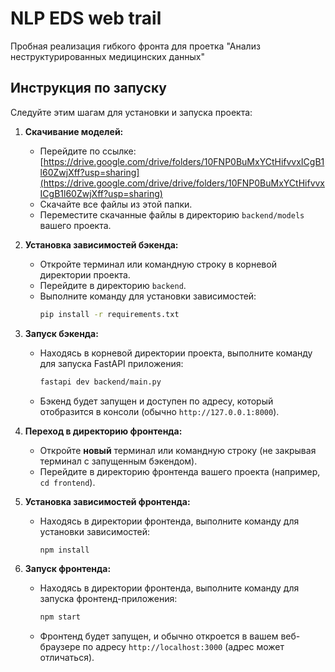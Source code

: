 # NLP EDS web trail

Пробная реализация гибкого фронта для проетка "Анализ неструктурированных медицинских данных"

## Инструкция по запуску

Следуйте этим шагам для установки и запуска проекта:

1.  **Скачивание моделей:**
    * Перейдите по ссылке: [https://drive.google.com/drive/folders/10FNP0BuMxYCtHifvvxICgB1l60ZwjXff?usp=sharing](https://drive.google.com/drive/drive/folders/10FNP0BuMxYCtHifvvxICgB1l60ZwjXff?usp=sharing)
    * Скачайте все файлы из этой папки.
    * Переместите скачанные файлы в директорию `backend/models` вашего проекта.

2.  **Установка зависимостей бэкенда:**
    * Откройте терминал или командную строку в корневой директории проекта.
    * Перейдите в директорию `backend`.
    * Выполните команду для установки зависимостей:
        ```bash
        pip install -r requirements.txt
        ```

3.  **Запуск бэкенда:**
    * Находясь в корневой директории проекта, выполните команду для запуска FastAPI приложения:
        ```bash
        fastapi dev backend/main.py
        ```
    * Бэкенд будет запущен и доступен по адресу, который отобразится в консоли (обычно `http://127.0.0.1:8000`).

4.  **Переход в директорию фронтенда:**
    * Откройте **новый** терминал или командную строку (не закрывая терминал с запущенным бэкендом).
    * Перейдите в директорию фронтенда вашего проекта (например, `cd frontend`).

5.  **Установка зависимостей фронтенда:**
    * Находясь в директории фронтенда, выполните команду для установки зависимостей:
        ```bash
        npm install
        ```

6.  **Запуск фронтенда:**
    * Находясь в директории фронтенда, выполните команду для запуска фронтенд-приложения:
        ```bash
        npm start
        ```
    * Фронтенд будет запущен, и обычно откроется в вашем веб-браузере по адресу `http://localhost:3000` (адрес может отличаться).


